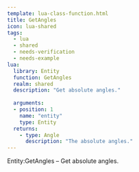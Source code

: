 ```yaml
---
template: lua-class-function.html
title: GetAngles
icon: lua-shared
tags:
  - lua
  - shared
  - needs-verification
  - needs-example
lua:
  library: Entity
  function: GetAngles
  realm: shared
  description: "Get absolute angles."
  
  arguments:
  - position: 1
    name: "entity"
    type: Entity
  returns:
    - type: Angle
      description: "The absolute angles."
---
```


<div class="lua__search__keywords">
Entity:GetAngles &#x2013; Get absolute angles.
</div>
